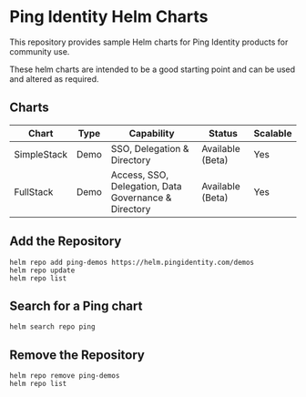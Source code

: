 # Ping Identity Helm Charts

This repository provides sample Helm charts for Ping Identity products for community use.

These helm charts are intended to be a good starting point and can be used and altered as required.

## Charts

| Chart | Type | Capability | Status | Scalable |
|--|--|--|--|--|
| SimpleStack | Demo | SSO, Delegation & Directory | Available (Beta) | Yes |
| FullStack | Demo | Access, SSO, Delegation, Data Governance & Directory | Available (Beta) | Yes |

## Add the Repository

```shell
helm repo add ping-demos https://helm.pingidentity.com/demos
helm repo update
helm repo list
```

## Search for a Ping chart
```shell
helm search repo ping
```

## Remove the Repository

```shell
helm repo remove ping-demos
helm repo list
```
